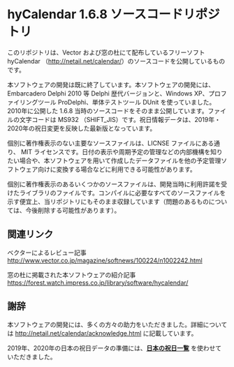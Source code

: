 # hyCalendar 1.6.8 ソースコードリポジトリ

このリポジトリは、Vector および窓の杜にて配布しているフリーソフト hyCalendar （<http://netail.net/calendar/>）のソースコードを公開しているものです。

本ソフトウェアの開発は既に終了しています。本ソフトウェアの開発には、Embarcadero Delphi 2010 等 Delphi 歴代バージョンと、Windows XP、プロファイリングツール ProDelphi、単体テストツール DUnit を使っていました。2010年に公開した 1.6.8 当時のソースコードをそのまま公開しています。ファイルの文字コードは MS932 （SHIFT_JIS）です。祝日情報データは、2019年・2020年の祝日変更を反映した最新版となっています。

個別に著作権表示のない主要なソースファイルは、LICNSE ファイルにある通り、 MIT ライセンスです。日付の表示や周期予定の管理などの内部機構を知りたい場合や、本ソフトウェアを用いて作成したデータファイルを他の予定管理ソフトウェア向けに変換する場合などに利用できる可能性があります。

個別に著作権表示のあるいくつかのソースファイルは、開発当時に利用許諾を受けたライブラリのファイルです。コンパイルに必要なすべてのソースファイルを示す便宜上、当リポジトリにもそのまま収録しています（問題のあるものについては、今後削除する可能性があります）。

## 関連リンク

ベクターによるレビュー記事 <http://www.vector.co.jp/magazine/softnews/100224/n1002242.html>

窓の杜に掲載された本ソフトウェアの紹介記事 <https://forest.watch.impress.co.jp/library/software/hycalendar/>

## 謝辞

本ソフトウェアの開発には、多くの方々の助力をいただきました。詳細については <http://netail.net/calendar/acknowledge.html> に記載しています。

2019年、2020年の日本の祝日データの準備には、[**日本の祝日一覧**](https://excel-ubara.com/EXCEL/EXCEL910.html) を使わせていただきました。

